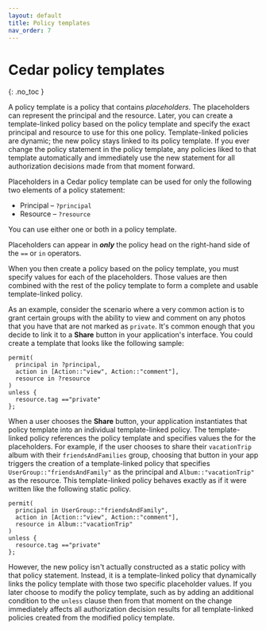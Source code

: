 ```yaml
---
layout: default
title: Policy templates
nav_order: 7
---
```


# Cedar policy templates<a name="templates"></a>
{: .no_toc }

A policy template is a policy that contains *placeholders*\. The placeholders can represent the principal and the resource\. Later, you can create a template\-linked policy based on the policy template and specify the exact principal and resource to use for this one policy\. Template\-linked policies are dynamic; the new policy stays linked to its policy template\. If you ever change the policy statement in the policy template, any policies liked to that template automatically and immediately use the new statement for all authorization decisions made from that moment forward\.

Placeholders in a Cedar policy template can be used for only the following two elements of a policy statement:
+ Principal – `?principal`
+ Resource – `?resource`

You can use either one or both in a policy template\. 

Placeholders can appear in ***only*** the policy head on the right\-hand side of the `==` or `in` operators\. 

When you then create a policy based on the policy template, you must specify values for each of the placeholders\. Those values are then combined with the rest of the policy template to form a complete and usable template\-linked policy\.

As an example, consider the scenario where a very common action is to grant certain groups with the ability to view and comment on any photos that you have that are not marked as `private`\. It's common enough that you decide to link it to a **Share** button in your application's interface\. You could create a template that looks like the following sample:

```
permit(
  principal in ?principal,
  action in [Action::"view", Action::"comment"], 
  resource in ?resource
)
unless {
  resource.tag =="private"
};
```

When a user chooses the **Share** button, your application instantiates that policy template into an individual template\-linked policy\. The template\-linked policy references the policy template and specifies values the for the placeholders\. For example, if the user chooses to share their `vacationTrip` album with their `friendsAndFamilies` group, choosing that button in your app triggers the creation of a template\-linked policy that specifies `UserGroup::"friendsAndFamily"` as the principal and `Album::"vacationTrip"` as the resource\. This template\-linked policy behaves exactly as if it were written like the following static policy\.

```
permit(
  principal in UserGroup::"friendsAndFamily",
  action in [Action::"view", Action::"comment"], 
  resource in Album::"vacationTrip"
)
unless {
  resource.tag =="private"
};
```

However, the new policy isn't actually constructed as a static policy with that policy statement\. Instead, it is a template\-linked policy that dynamically links the policy template with those two specific placeholder values\. If you later choose to modify the policy template, such as by adding an additional condition to the `unless` clause then from that moment on the change immediately affects all authorization decision results for all template\-linked policies created from the modified policy template\.